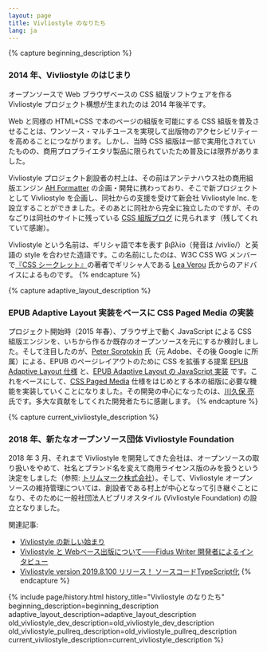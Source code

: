 ```yaml
---
layout: page
title: Vivliostyle のなりたち
lang: ja
---
```



{% capture beginning_description %}
### 2014 年、Vivliostyle のはじまり

オープンソースで Web ブラウザベースの CSS 組版ソフトウェアを作る Vivliostyle プロジェクト構想が生まれたのは 2014 年後半です。

Web と同様の HTML+CSS で本のページの組版を可能にする CSS 組版を普及させることは、ワンソース・マルチユースを実現して出版物のアクセシビリティーを高めることにつながります。しかし、当時 CSS 組版は一部で実用化されていたものの、商用プロプライエタリ製品に限られていたため普及には限界がありました。

Vivliostyle プロジェクト創設者の村上は、その前はアンテナハウス社の商用組版エンジン [AH Formatter](https://www.antenna.co.jp/AHF/) の企画・開発に携わっており、そこで新プロジェクトとして Vivliostyle を企画し、同社からの支援を受けて新会社 Vivliostyle Inc. を設立することができました。そのあとに同社から完全に独立したのですが、そのなごりは同社のサイトに残っている [CSS 組版ブログ](https://blog.antenna.co.jp/CSSPage2/) に見られます（残してくれていて感謝）。

Vivliostyle という名前は、ギリシャ語で本を表す βιβλίο（発音は /vivlío/）と英語の style を合わせた造語です。この名前にしたのは、W3C CSS WG メンバーで[『CSS シークレット』](https://www.oreilly.co.jp/editors/archives/2016/07/ann-css-secrets-typesetting-with-vivliostyle.html)の著者でギリシャ人である [Lea Verou](http://lea.verou.me/) 氏からのアドバイスによるものです。
{% endcapture %}


{% capture adaptive_layout_description %}
### EPUB Adaptive Layout 実装をベースに CSS Paged Media の実装

プロジェクト開始時（2015 年春）、ブラウザ上で動く JavaScript による CSS 組版エンジンを、いちから作るか既存のオープンソースを元にするか検討しました。そして注目したのが、[Peter Sorotokin](https://github.com/sorotokin) 氏（元 Adobe、その後 Google に所属）による、EPUB のページレイアウトのために CSS を拡張する提案 [EPUB Adaptive Layout 仕様](http://idpf.org/epub/pgt/) と、[EPUB Adaptive Layout の JavaScript 実装](https://github.com/sorotokin/adaptive-layout) です。これをベースにして、[CSS Paged Media](https://www.w3.org/TR/css-page-3/) 仕様をはじめとする本の組版に必要な機能を実装していくことになりました。その開発の中心になったのは、[川久保 亮](https://github.com/kwkbtr)氏です。多大な貢献をしてくれた開発者たちに感謝します。
{% endcapture %}


{% capture current_vivliostyle_description %}
### 2018 年、新たなオープンソース団体 Vivliostyle Foundation

2018 年 3 月、それまで Vivliostyle を開発してきた会社は、オープンソースの取り扱いをやめて、社名とブランド名を変えて商用ライセンス版のみを扱うという決定をしました（参照: [トリムマーク株式会社](https://trim-marks.com/ja/)）。そして、Vivliostyle オープンソースの維持管理については、創設者である村上が中心となって引き継ぐことになり、そのために一般社団法人ビブリオスタイル (Vivliostyle Foundation) の設立となりました。

関連記事:
- [Vivliostyle の新しい始まり](https://vivliostyle.org/ja/blog/2018/03/26/a-new-beginning/)
- [Vivliostyle と Webベース出版について——Fidus Writer 開発者によるインタビュー](https://vivliostyle.org/ja/blog/2018/11/12/interview-by-fiduswriter/)
- [Vivliostyle version 2019.8.100 リリース！ ソースコードTypeScript化](https://vivliostyle.org/ja/blog/2019/08/16/vivliostyle-2019.8.100-released/)
{% endcapture %}


{% include page/history.html
  history_title="Vivliostyle のなりたち"
  beginning_description=beginning_description
  adaptive_layout_description=adaptive_layout_description
  old_vivliostyle_dev_description=old_vivliostyle_dev_description
  old_vivliostyle_pullreq_description=old_vivliostyle_pullreq_description
  current_vivliostyle_description=current_vivliostyle_description
%}
